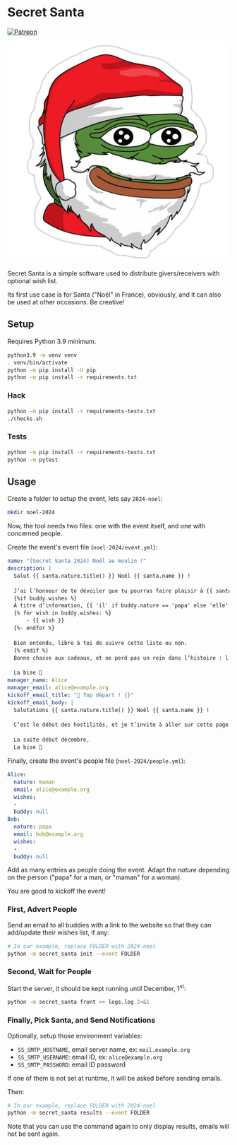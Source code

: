 # Secret Santa

[![Patreon](https://img.shields.io/badge/Patreon-F96854?style=for-the-badge&logo=patreon&logoColor=white)](https://www.patreon.com/mschoentgen)

![Pepe Santa](pepe-santa.png)

Secret Santa is a simple software used to distribute givers/receivers with optional wish list.

Its first use case is for Santa ("Noël" in France), obviously, and it can also be used at other occasions. Be creative!

## Setup

Requires Python 3.9 minimum.

```bash
python3.9 -m venv venv
. venv/bin/activate
python -m pip install -U pip
python -m pip install -r requirements.txt
```

### Hack

```bash
python -m pip install -r requirements-tests.txt
./checks.sh
```

### Tests

```bash
python -m pip install -r requirements-tests.txt
python -m pytest
```

## Usage

Create a folder to setup the event, lets say `2024-noel`:

```bash
mkdir noel-2024
```

Now, the tool needs two files: one with the event itself, and one with concerned people.

Create the event's event file (`noel-2024/event.yml`):

```yaml
name: "[Secret Santa 2024] Noël au moulin !"
description: |
  Salut {{ santa.nature.title() }} Noël {{ santa.name }} !

  J’ai l’honneur de te dévoiler que tu pourras faire plaisir à {{ santa.buddy }} pour Noël {{ '🎅' if santa.nature == 'papa' else '🤶' }}
  {%if buddy.wishes %}
  À titre d’information, {{ 'il' if buddy.nature == 'papa' else 'elle' }} ne serait pas contre un{{ ' (ou plusieurs)' if buddy.wishes|length > 1 else '' }} cadeau de cette liste :
  {% for wish in buddy.wishes: %}
      - {{ wish }}
  {%- endfor %}

  Bien entendu, libre à toi de suivre cette liste ou non.
  {% endif %}
  Bonne chasse aux cadeaux, et ne perd pas un rein dans l’histoire : l’important est de prendre du bon temps entre nous ❤

  La bise 💋
manager_name: Alice
manager_email: alice@example.org
kickoff_email_title: "🌠 Top départ ! {}"
kickoff_email_body: |
  Salutations {{ santa.nature.title() }} Noël {{ santa.name }} !

  C’est le début des hostilités, et je t’invite à aller sur cette page pour remplir ta liste des souhaits : https://secret-santa.example.org/{{ event.hash }}/{{ santa.hash }}

  La suite début décembre,
  La bise 💋
```

Finally, create the event's people file (`noel-2024/people.yml`):

```yaml
Alice:
  nature: maman
  email: alice@example.org
  wishes:
  - 
  buddy: null
Bob:
  nature: papa
  email: bob@example.org
  wishes:
  - 
  buddy: null
```

Add as many entries as people doing the event. Adapt the *nature* depending on the person ("papa" for a man, or "maman" for a woman).

You are good to kickoff the event!

### First, Advert People

Send an email to all buddies with a link to the website so that they can add/update their wishes list, if any:

```bash
# In our example, replace FOLDER with 2024-noel
python -m secret_santa init --event FOLDER
```

### Second, Wait for People

Start the server, it should be kept running until December, 1<sup>st</sup>:

```bash
python -m secret_santa front >> logs.log 2<&1
```

### Finally, Pick Santa, and Send Notifications

Optionally, setup those environment variables:

- `SS_SMTP_HOSTNAME`, email server name, ex: `mail.example.org`
- `SS_SMTP_USERNAME`: email ID, ex: `alice@example.org`
- `SS_SMTP_PASSWORD`: email ID password

If one of them is not set at runtime, it will be asked before sending emails.

Then:

```bash
# In our example, replace FOLDER with 2024-noel
python -m secret_santa results --event FOLDER
```

Note that you can use the command again to only display results, emails will not be sent again.
